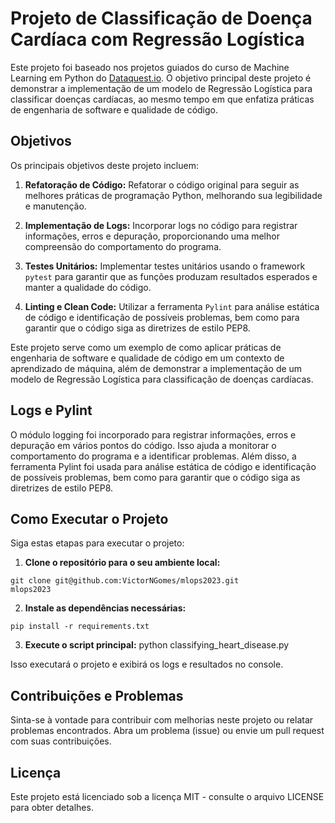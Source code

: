 # Projeto de Classificação de Doença Cardíaca com Regressão Logística

Este projeto foi baseado nos projetos guiados do curso de Machine Learning em Python do [Dataquest.io](https://www.dataquest.io/). O objetivo principal deste projeto é demonstrar a implementação de um modelo de Regressão Logística para classificar doenças cardíacas, ao mesmo tempo em que enfatiza práticas de engenharia de software e qualidade de código.

## Objetivos

Os principais objetivos deste projeto incluem:

1. **Refatoração de Código:** Refatorar o código original para seguir as melhores práticas de programação Python, melhorando sua legibilidade e manutenção.

2. **Implementação de Logs:** Incorporar logs no código para registrar informações, erros e depuração, proporcionando uma melhor compreensão do comportamento do programa.

3. **Testes Unitários:** Implementar testes unitários usando o framework `pytest` para garantir que as funções produzam resultados esperados e manter a qualidade do código.

4. **Linting e Clean Code:** Utilizar a ferramenta `Pylint` para análise estática de código e identificação de possíveis problemas, bem como para garantir que o código siga as diretrizes de estilo PEP8.

Este projeto serve como um exemplo de como aplicar práticas de engenharia de software e qualidade de código em um contexto de aprendizado de máquina, além de demonstrar a implementação de um modelo de Regressão Logística para classificação de doenças cardíacas.


## Logs e Pylint
O módulo logging foi incorporado para registrar informações, erros e depuração em vários pontos do código. Isso ajuda a monitorar o comportamento do programa e a identificar problemas. Além disso, a ferramenta Pylint foi usada para análise estática de código e identificação de possíveis problemas, bem como para garantir que o código siga as diretrizes de estilo PEP8.
 
## Como Executar o Projeto
Siga estas etapas para executar o projeto:
1. **Clone o repositório para o seu ambiente local:**
```
git clone git@github.com:VictorNGomes/mlops2023.git
mlops2023
```
2. **Instale as dependências necessárias:**
```
pip install -r requirements.txt
```

3. **Execute o script principal:**
python classifying_heart_disease.py

Isso executará o projeto e exibirá os logs e resultados no console.

## Contribuições e Problemas
Sinta-se à vontade para contribuir com melhorias neste projeto ou relatar problemas encontrados. Abra um problema (issue) ou envie um pull request com suas contribuições.

## Licença
Este projeto está licenciado sob a licença MIT - consulte o arquivo LICENSE para obter detalhes.